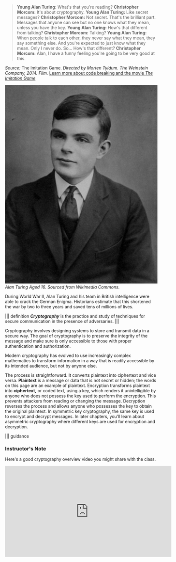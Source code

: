 
>**Young Alan Turing:** What's that you're reading?
**Christopher Morcom:** It's about cryptography.
**Young Alan Turing:** Like secret messages?
**Christopher Morcom:** Not secret. That's the brilliant part. Messages that anyone can see but no one knows what they mean, unless you have the key.
**Young Alan Turing:** How's that different from talking?
**Christopher Morcom:** Talking?
**Young Alan Turing:** When people talk to each other, they never say what they mean, they say something else. And you're expected to just know what they mean. Only I never do. So... How's that different?
**Christopher Morcom:** Alan, I have a funny feeling you're going to be very good at this.

*Source:* The Imitation Game. *Directed by Morten Tyldum. The Weinstein Company, 2014. Film.*
[Learn more about code breaking and the movie *The Imitation Game*](http://www.newsweek.com/2014/12/12/imitation-game-sparks-new-wave-code-breakers-289170.html)

![.guides/img/Turingat16](.guides/img/Turingat16.jpg)
 *Alan Turing Aged 16. Sourced from Wikimedia Commons.*





During World War II, Alan Turing and his team in British intelligence were able to crack the German Enigma.  Historians estimate that this shortened the war by two to three years and saved tens of millions of lives. 

||| definition 
 ***Cryptography*** is the practice and study of techniques for secure communication in the presence of adversaries. 
|||

Cryptography involves designing systems to store and transmit data in a secure way.  The goal of cryptography is to preserve the integrity of the message and make sure is only accessible to those with proper authentication and authorization.

Modern cryptography has evolved to use increasingly complex mathematics to transform information in a way that is readily accessible by its intended audience, but not by anyone else.

The process is straightforward. It converts plaintext into ciphertext and vice versa. **Plaintext** is a message or data that is not secret or hidden; the words on this page are an example of plaintext. Encryption transforms plaintext into **ciphertext,** or coded text, using a key, which renders it unintelligible by anyone who does not possess the key used to perform the encryption. This prevents attackers from reading or changing the message. Decryption reverses the process and allows anyone who possesses the key to obtain the original plaintext. In symmetric key cryptography, the same key is used to encrypt and decrypt messages. In later chapters, you'll learn about asymmetric cryptography where different keys are used for encryption and decryption. 

||| guidance
### Instructor's Note
Here's a good cryptography overview video you might share with the class. 

<iframe width="550" height="300" src="https://www.youtube.com/embed/-yFZGF8FHSg" frameborder="0" allowfullscreen></iframe>






